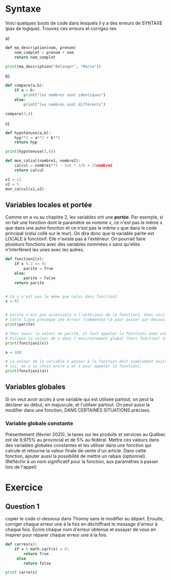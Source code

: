 # Syntaxe

Voici quelques bouts de code dans lesquels il y a des erreurs de SYNTAXE (pas de logique). Trouvez ces erreurs et corrigez-les

a)
```py
def ma_description(nom, prénom)
    nom_complet = prenom + nom
    return nom_complet

print(ma_description("Bélanger", "Marie"))
```

b)
```py
def compare(a,b):
    if a = b:
        print("les nombres sont identiques")
    else:
        print("les nombres sont différents")

compare(3,4)
```

c)
```py
def hypotenuse(a,b):
    hyp**2 = a**2 + b**2
    return hyp

print(hypotenuse(3,4))
```

```py
def mon_calcul(nombre1, nombre2):
    calcul = nombre1**5 - 5e4 * 3/8 + 15nombre2
    return calcul

x1 = 12
x2 = 5
mon_calcul(x1,x2)
```

## Variables locales et portée

Comme on a vu au chapitre 2, les variables ont une **portée**. Par exemple, si on fait une fonction dont le paramètre se nomme x, ce n'est pas le même x que dans une autre fonction et ce n'est pas le même x que dans le code principal (celui collé sur le mur). On dira donc que la variable parite est LOCALE à fonction1. Elle n'existe pas à l'extérieur. On pourrait faire plusieurs fonctions avec des variables nommées x sans qu'elles n'interfèrent les unes avec les autres.

```py
def fonction1(x):
    if x % 2 == 0:
        parite = True
    else:
        parite = False
    return parite


# Ce x n'est pas le même que celui dans fonction1
x = 67


# parite n'est pas accessible a l'extérieur de la fonction1. Donc ceci provoque une erreur:
# Cette ligne provoque une erreur (commentez-là pour passer par-dessus)
print(parite)

# Pour avoir la valeur de parité, il faut appeler la fonction1 avec une valeur.
# Puisque la valeur de x dans l'environnement global (hors fonction) est de 67, on peut appeler fonction1(x)
print(fonction1(x))

a = 108

# La valeur de la variable à passer à la fonction doit simplement exister dans l'environnement où l'appel de la fonction se trouve.
# ici, on a le choix entre a et x pour appeler la fonction1.
print(fonction1(a))
```

## Variables globales

Si on veut avoir accès à une variable qui est utilisée partout, on peut la déclarer au début, en majuscule, et l'utiliser partout. On peut aussi la modifier dans une fonction, DANS CERTAINES SITUATIONS précises.

### Variable globale constante

Présentement (février 2025), la taxes sur les produits et services au Québec est de 9,975% au provincial et de 5% au fédéral. Mettre ces valeurs dans des variables globales constantes et les utiliser dans une fonction qui calcule et retourne la valeur finale de vente d'un article. Dans cette fonction, ajouter aussi la possibilité de mettre un rabais (optionnel). (Réfléchir à un nom significatif pour la fonction, aux paramètres à passer lors de l'appel)


# Exercice

## Question 1

copier le code ci-dessous dans Thonny sans le modifier au départ. Ensuite, corriger chaque erreur une à la fois en déchiffrant le message d'erreur à chaque fois. Écrire chaque nom d'erreur obtenue et essayer de vous en inspirer pour réparer chaque erreur une à la fois.

```py
def carres(x):
    if x % math.sqrt(x) = 0:
        return True
     else
        return false

print carre(x)
```